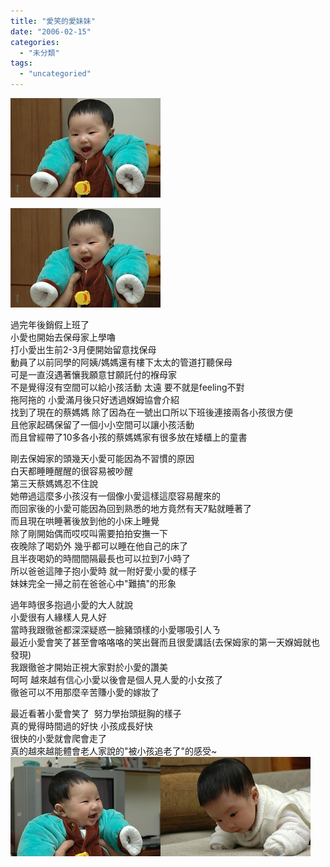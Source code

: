 ```yaml
---
title: "愛笑的愛妹妹"
date: "2006-02-15"
categories: 
  - "未分類"
tags: 
  - "uncategoried"
---
```


![](images/99954099_279e510e0a_m.jpg)

![](images/99954099_279e510e0a_m.jpg)

過完年後銷假上班了  
小愛也開始去保母家上學嚕  
打小愛出生前2-3月便開始留意找保母  
動員了以前同學的阿姨/媽媽還有樓下太太的管道打聽保母  
可是一直沒遇著懹我願意甘願託付的褓母家  
不是覺得沒有空間可以給小孩活動 太遠 要不就是feeling不對  
拖阿拖的 小愛滿月後只好透過媬姆協會介紹  
找到了現在的蔡媽媽 除了因為在一號出口所以下班後連接兩各小孩很方便  
且他家起碼保留了一個小小空間可以讓小孩活動  
而且曾經帶了10多各小孩的蔡媽媽家有很多放在矮櫃上的童書

剛去保姆家的頭幾天小愛可能因為不習慣的原因  
白天都睡睡醒醒的很容易被吵醒  
第三天蔡媽媽忍不住說  
她帶過這麼多小孩沒有一個像小愛這樣這麼容易醒來的  
而回家後的小愛可能因為回到熟悉的地方竟然有天7點就睡著了  
而且現在哄睡著後放到他的小床上睡覺  
除了剛開始偶而哎哎叫需要拍拍安撫一下  
夜晚除了喝奶外 幾乎都可以睡在他自己的床了  
且半夜喝奶的時間間隔最長也可以拉到7小時了  
所以爸爸這陣子抱小愛時 就一附好愛小愛的樣子  
妹妹完全一掃之前在爸爸心中"難搞"的形象

過年時很多抱過小愛的大人就說  
小愛很有人緣樣人見人好  
當時我跟徹爸都深深疑惑一臉豬頭樣的小愛哪吸引人ㄋ  
最近小愛會笑了甚至會咯咯咯的笑出聲而且很愛講話(去保姆家的第一天媬姆就也發現)  
我跟徹爸才開始正視大家對於小愛的讚美  
呵呵 越來越有信心小愛以後會是個人見人愛的小女孩了  
徹爸可以不用那麼辛苦賺小愛的嫁妝了

最近看著小愛會笑了  努力學抬頭挺胸的樣子  
真的覺得時間過的好快 小孩成長好快  
很快的小愛就會爬會走了  
真的越來越能體會老人家說的"被小孩追老了"的感受~  
![](images/99954088_524fae83a7_m.jpg)![](images/99954069_dd496ac4a8_m.jpg)
